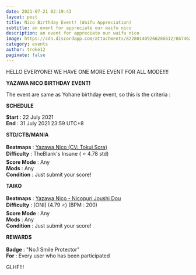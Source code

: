 ```yaml
---
date: 2021-07-21 02:19:43
layout: post
title: Nico Birthday Event! (Waifu Appreciation)
subtitle: an event for appreciate our waifu nico
description: an event for appreciate our waifu nico
image: https://cdn.discordapp.com/attachments/822801409266286612/867462649633701899/nico_1.png
category: events
author: troke12
paginate: false
---
```

HELLO EVERYONE! WE HAVE ONE MORE EVENT FOR ALL MODE!!!!

**YAZAWA NICO BIRTHDAY EVENT!**

The event are same as Yohane birthday event, so this is the criteria :

**SCHEDULE** 

**Start** : 22 July 2021\
**End** : 31 July 2021 23:59 UTC+8

**STD/CTB/MANIA**\
\
**Beatmaps** : [Yazawa Nico (CV: Tokui Sora)](https://osu.datenshi.pw/b/2201292) \
**Difficulty** : TheBlank's Insane ( ⭐ 4.78 std)\
**Score Mode** : Any\
**Mods** : Any\
**Condition** : Just submit your score!

**TAIKO**\
\
**Beatmaps** : [Yazawa Nico - Nicopuri Joushi Dou](https://osu.datenshi.pw/b/3105853)\
**Difficulty** :  \[ONI] (4.79 ⭐) (BPM : 200)\
**Score Mode** : Any \
**Mods** : Any\
**Condition** : Just submit your score!

**REWARDS**\
\
**Badge** : "No.1 Smile Protector"\
**For** : Every user who has been participated

GLHF!!!